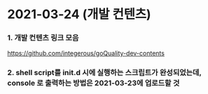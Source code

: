 # 2021-03-24 (개발 컨텐츠)

### 1. 개발 컨텐츠 링크 모음

https://github.com/integerous/goQuality-dev-contents



### 2. shell script를 init.d 시에 실행하는 스크립트가 완성되었는데, console 로 출력하는 방법은 2021-03-23에 업로드할 것